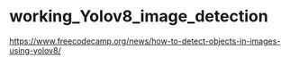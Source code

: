 # working_Yolov8_image_detection

https://www.freecodecamp.org/news/how-to-detect-objects-in-images-using-yolov8/
